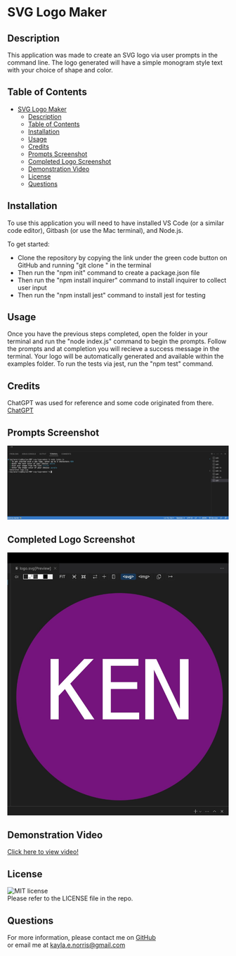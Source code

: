 # SVG Logo Maker

## Description
This application was made to create an SVG logo via user prompts in the command line. The logo generated will have a simple monogram style text with your choice of shape and color. 

## Table of Contents
- [SVG Logo Maker](#svg-logo-maker)
  - [Description](#description)
  - [Table of Contents](#table-of-contents)
  - [Installation](#installation)
  - [Usage](#usage)
  - [Credits](#credits)
  - [Prompts Screenshot](#prompts-screenshot)
  - [Completed Logo Screenshot](#completed-logo-screenshot)
  - [Demonstration Video](#demonstration-video)
  - [License](#license)
  - [Questions](#questions)
## Installation

To use this application you will need to have installed VS Code (or a similar code editor), Gitbash (or use the Mac terminal), and Node.js.

To get started: 
- Clone the repository by copying the link under the green code button on GitHub and running "git clone " in the terminal
- Then run the "npm init" command to create a package.json file
- Then run the "npm install inquirer" command to install inquirer to collect user input
- Then run the "npm install jest" command to install jest for testing

## Usage

Once you have the previous steps completed, open the folder in your terminal and run the "node index.js" command to begin the prompts. Follow the prompts and at completion you will recieve a success message in the terminal. Your logo will be automatically generated and available within the examples folder. To run the tests via jest, run the "npm test" command.

## Credits
ChatGPT was used for reference and some code originated from there. [ChatGPT](https://chat.openai.com/chat)

## Prompts Screenshot
![Screenshot 1](images/svg-logo-maker-screenshot1.jpeg)
## Completed Logo Screenshot
![Screenshot 2](images/svg-logo-maker-screenshot2.jpeg)
## Demonstration Video
[Click here to view video!](https://www.youtube.com/watch?v=TG2S9OuNa2k)



## License

![MIT license](https://img.shields.io/badge/license-MIT-green) </br>
Please refer to the LICENSE file in the repo.

## Questions

For more information, please contact me on [GitHub](https://github.com/KaylaNorris)</br>
or email me at kayla.e.norris@gmail.com
